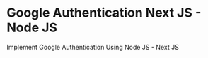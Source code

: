 # Google Authentication Next JS - Node JS 
 Implement Google Authentication Using Node JS - Next JS

